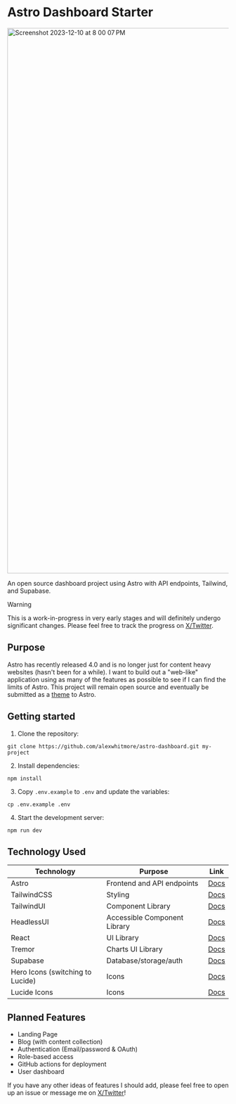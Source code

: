 # Astro Dashboard Starter

<img width="1241" alt="Screenshot 2023-12-10 at 8 00 07 PM" src="https://github.com/alexwhitmore/astro-dashboard/assets/57722812/6e4e9ad2-54ea-4b4a-9b52-073a3fc6dcdc">

An open source dashboard project using Astro with API endpoints, Tailwind, and Supabase.

> [!WARNING]
> This is a work-in-progress in very early stages and will definitely undergo significant changes. Please feel free to track the progress on [X/Twitter](https://twitter.com/theAlexWhitmore).

## Purpose

Astro has recently released 4.0 and is no longer just for content heavy websites (hasn't been for a while). I want to build out a "web-like" application using as many of the features as possible to see if I can find the limits of Astro. This project will remain open source and eventually be submitted as a [theme](https://astro.build/themes/) to Astro.

## Getting started

1. Clone the repository:

```cli
git clone https://github.com/alexwhitmore/astro-dashboard.git my-project
```

2. Install dependencies:

```cli
npm install
```

3. Copy `.env.example` to `.env` and update the variables:

```cli
cp .env.example .env
```

4. Start the development server:

```cli
npm run dev
```

## Technology Used

| Technology                       | Purpose                      | Link                                                 |
| -------------------------------- | ---------------------------- | ---------------------------------------------------- |
| Astro                            | Frontend and API endpoints   | [Docs](https://docs.astro.build/en/getting-started/) |
| TailwindCSS                      | Styling                      | [Docs](https://tailwindcss.com/)                     |
| TailwindUI                       | Component Library            | [Docs](https://tailwindui.com/)                      |
| HeadlessUI                       | Accessible Component Library | [Docs](https://headlessui.com/)                      |
| React                            | UI Library                   | [Docs](https://react.dev/)                           |
| Tremor                           | Charts UI Library            | [Docs](https://www.tremor.so/)                       |
| Supabase                         | Database/storage/auth        | [Docs](https://supabase.com/)                        |
| Hero Icons (switching to Lucide) | Icons                        | [Docs](https://heroicons.com/)                       |
| Lucide Icons                     | Icons                        | [Docs](https://lucide.dev/)                          |

## Planned Features

- Landing Page
- Blog (with content collection)
- Authentication (Email/password & OAuth)
- Role-based access
- GitHub actions for deployment
- User dashboard

If you have any other ideas of features I should add, please feel free to open up an issue or message me on [X/Twitter](https://twitter.com/theAlexWhitmore)!
